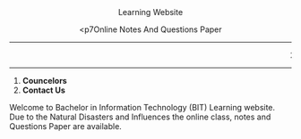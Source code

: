 <html>
  <head>
<title>Website</title>
<link rel="stylesheet" type="text/css" href="styles09.css">

  </head>
    <center>
<p0>Learning Website</p0><br>

<p7Online Notes And Questions Paper</p7>
<hr>
<marquee>
<p1>2022-1st Semster Fall Questions Paper is published.
</p1>
</marquee>
</center>
<hr>
<body>
<section>
<div>
<ol>
<li><strong>Councelors</strong></li>
<li><strong>Contact Us</strong></li>
</ol>
</div>
</section>
</body>
<p2>Welcome to Bachelor in Information Technology (BIT) Learning website. <br>Due to the Natural Disasters and Influences the online class, notes and Questions Paper are available. </p2> 
</html>


